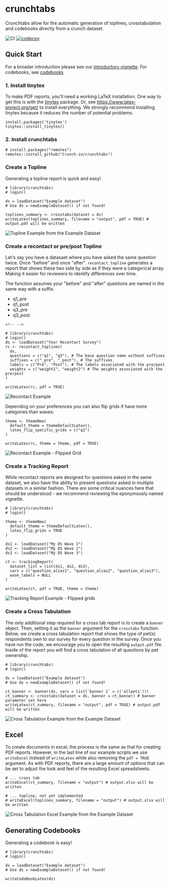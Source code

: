 # crunchtabs

Crunchtabs allow for the automatic generation of toplines, crosstabulation and codebooks directly from a crunch dataset.

![CI](https://github.com/Crunch-io/crunchtabs/workflows/R-CMD-check/badge.svg?branch=main) [![codecov](https://codecov.io/gh/Crunch-io/crunchtabs/branch/main/graph/badge.svg)](https://codecov.io/gh/Crunch-io/crunchtabs)

## Quick Start

For a broader introduction please see our [introductory vignette](https://crunch-io.github.io/crunchtabs/articles/Overview.html). For codebooks, see [codebooks](https://crunch-io.github.io/crunchtabs/articles/Codebooks.html)

### 1. Install tinytex

To make PDF reports, you'll need a working LaTeX installation. One way to get this is with the [tinytex](https://yihui.name/tinytex/) package. Or, see <https://www.latex-project.org/get/> to install everything. We strongly recommend installing tinytex because it reduces the number of potential problems.

    install.packages('tinytex')
    tinytex::install_tinytex()

### 2. Install crunchtabs

    # install.packages("remotes")
    remotes::install_github("Crunch-io/crunchtabs")

### Create a Topline

Generating a topline report is quick and easy!

    # library(crunchtabs)
    # login()

    ds = loadDataset("Example dataset")
    # Use ds = newExampleDataset() if not found!

    toplines_summary <- crosstabs(dataset = ds)
    writeLatex(toplines_summary, filename = "output", pdf = TRUE) # output.pdf will be written 

![Topline Example from the Example Dataset](https://raw.githubusercontent.com/Crunch-io/crunchtabs/main/vignettes/example-001-topline.png)

### Create a recontact or pre/post Topline

Let's say you have a datasaet where you have asked the same question twice. Once "before" and once "after". `recontact_topline` generates a report that shows these two side by side as if they were a categorical array. Making it easier for reviewers to identify differences over time.

The function assumes your "before" and "after" questions are named in the same way with a suffix.

-   q1_pre
-   q1_post
-   q3_pre
-   q3_post

```{=html}
<!-- -->
```
    # library(crunchtabs)
    # login()
    ds <- loadDataset("Your Recontact Survey")
    rc <- recontact_toplines(
      ds, 
      questions = c("q1", "q3"), # The base question name without suffixes
      suffixes = c("_pre", "_post"), # The suffixes
      labels = c("Pre", "Post"), # The labels associated with the pre/post
      weights = c("weight1", "weight2") # The weights associated with the pre/post
    )

    writeLatex(rc, pdf = TRUE)

![Recontact Example](https://raw.githubusercontent.com/Crunch-io/crunchtabs/main/vignettes/example-012-recontact-default.png)

Depending on your preferences you can also flip grids if have more categories than waves:

    theme <- themeNew(
      default_theme = themeDefaultLatex(), 
      latex_flip_specific_grids = c("q1")
    )

    writeLatex(rc, theme = theme, pdf = TRUE)

![Recontact Example - Flipped Grid](https://raw.githubusercontent.com/Crunch-io/crunchtabs/main/vignettes/example-013-recontact-flipped-grid.png)

### Create a Tracking Report

While recontact reports are designed for questions asked in the same dataset, we also have the ability to present questions asked in multiple datasets in a similar fashion. There are some critical nuances here that should be understood - we recommend reviewing the eponymously named vignette. 

    # library(crunchtabs)
    # login() 
    
    theme <- themeNew(
      default_theme = themeDefaultLatex(), 
      latex_flip_grids = TRUE
    )
    
    ds1 <- loadDataset("My DS Wave 1")
    ds2 <- loadDataset("My DS Wave 2")
    ds3 <- loadDataset("My DS Wave 3")
    
    ct <- trackingReport(
      dataset_list = list(ds1, ds2, ds3), 
      vars = c("question_alias1", "question_alias2", "question_alias3"),
      wave_labels = NULL
    )
    
    writeLatex(ct, pdf = TRUE, theme = theme)


![Tracking Report Example - Flipped grids](https://raw.githubusercontent.com/Crunch-io/crunchtabs/main/vignettes/ex016.png)  

### Create a Cross Tabulation

The only additional step required for a cross tab report is to create a `banner` object. Then, setting it as the `banner` argument for the `crosstabs` function. Below, we create a cross tabulation report that shows the type of pet(s) respondents own to our survey for every question in the survey. Once you have run the code, we encourage you to open the resulting `output.pdf` file. Inside of the report you will find a cross tabulation of all questions by pet ownership.

    # library(crunchtabs)
    # login()

    ds = loadDataset("Example dataset")
    # Use ds = newExampleDataset() if not found!

    ct_banner <- banner(ds, vars = list(`banner 1` = c('allpets')))
    ct_summary <- crosstabs(dataset = ds, banner = ct_banner) # banner parameter set here
    writeLatex(ct_summary, filename = "output", pdf = TRUE) # output.pdf will be written 

![Cross Tabulation Example from the Example Dataset](https://raw.githubusercontent.com/Crunch-io/crunchtabs/main/vignettes/example-002-crosstabs.png)

## Excel

To create documents in excel, the process is the same as that for creating PDF reports. However, in the last line of our example scripts we use `writeExcel` instead of `writeLatex` while also removing the `pdf = TRUE` argument. As with PDF reports, there are a large amount of options that can be set to adjust the look and feel of the resulting Excel spreadsheets.

    # ... cross tab
    writeExcel(ct_summary, filename = "output") # output.xlsx will be written 

    # ... topline, not yet implemented
    # writeExcel(toplines_summary, filename = "output") # output.xlsx will be written 

![Cross Tabulation Excel Example from the Example Dataset](https://raw.githubusercontent.com/Crunch-io/crunchtabs/main/vignettes/example-003-excel-ct.png)

## Generating Codebooks

Generating a codebook is easy!

    # library(crunchtabs)
    # login()

    ds = loadDataset("Example dataset")
    # Use ds = newExampleDataset() if not found!

    writeCodeBookLatex(ds)
